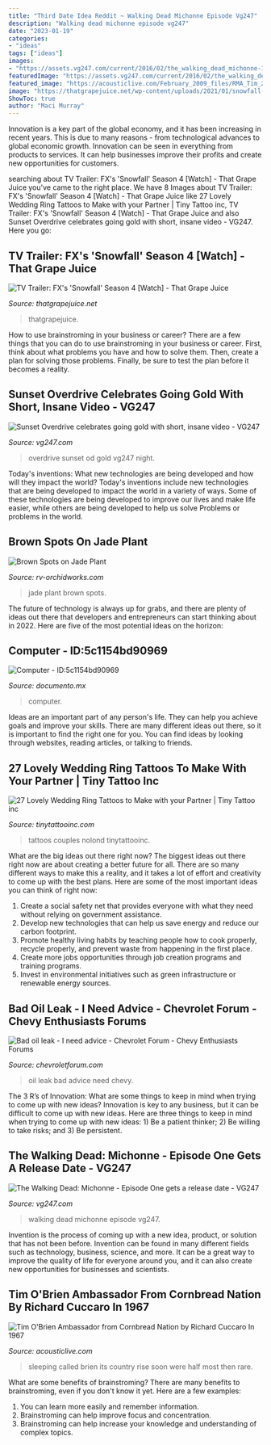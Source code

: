 ```yaml
---
title: "Third Date Idea Reddit ~ Walking Dead Michonne Episode Vg247"
description: "Walking dead michonne episode vg247"
date: "2023-01-19"
categories:
- "ideas"
tags: ["ideas"]
images:
- "https://assets.vg247.com/current/2016/02/the_walking_dead_michonne-10.jpg"
featuredImage: "https://assets.vg247.com/current/2016/02/the_walking_dead_michonne-10.jpg"
featured_image: "https://acousticlive.com/February_2009_files/RMA_Tim_208.gif"
image: "https://thatgrapejuice.net/wp-content/uploads/2021/01/snowfall-trailer-season-4-fx-thatgrapejuice.jpg"
ShowToc: true
author: "Maci Murray"
---
```



Innovation is a key part of the global economy, and it has been increasing in recent years. This is due to many reasons - from technological advances to global economic growth. Innovation can be seen in everything from products to services. It can help businesses improve their profits and create new opportunities for customers.

	

		
searching about TV Trailer: FX&#039;s &#039;Snowfall&#039; Season 4 [Watch] - That Grape Juice you've came to the right place. We have 8 Images about TV Trailer: FX&#039;s &#039;Snowfall&#039; Season 4 [Watch] - That Grape Juice like 27 Lovely Wedding Ring Tattoos to Make with your Partner | Tiny Tattoo inc, TV Trailer: FX&#039;s &#039;Snowfall&#039; Season 4 [Watch] - That Grape Juice and also Sunset Overdrive celebrates going gold with short, insane video - VG247. Here you go:
		
    
## TV Trailer: FX&#039;s &#039;Snowfall&#039; Season 4 [Watch] - That Grape Juice

<img loading=lazy src="https://thatgrapejuice.net/wp-content/uploads/2021/01/snowfall-trailer-season-4-fx-thatgrapejuice.jpg" onerror="this.onerror=null;this.src='https://tse3.mm.bing.net/th?id=OIP.ODxvYcfpnAKMplZx37BqEwHaE8&amp;pid=15.1';" alt="TV Trailer: FX&#039;s &#039;Snowfall&#039; Season 4 [Watch] - That Grape Juice">

_Source: thatgrapejuice.net_

>thatgrapejuice. 

	

How to use brainstroming in your business or career?
There are a few things that you can do to use brainstroming in your business or career. First, think about what problems you have and how to solve them. Then, create a plan for solving those problems. Finally, be sure to test the plan before it becomes a reality.

    
## Sunset Overdrive Celebrates Going Gold With Short, Insane Video - VG247

<img loading=lazy src="https://assets.vg247.com/current/2014/10/sunset_overdrive_cinematic_horror_night_OD.jpg" onerror="this.onerror=null;this.src='https://tse4.mm.bing.net/th?id=OIP.Vjhc0fz2qPCSxSmNvTo9RgHaEK&amp;pid=15.1';" alt="Sunset Overdrive celebrates going gold with short, insane video - VG247">

_Source: vg247.com_

>overdrive sunset od gold vg247 night. 

	

Today's inventions: What new technologies are being developed and how will they impact the world?
Today's inventions include new technologies that are being developed to impact the world in a variety of ways. Some of these technologies are being developed to improve our lives and make life easier, while others are being developed to help us solve Problems or problems in the world.

    
## Brown Spots On Jade Plant

<img loading=lazy src="http://www.rv-orchidworks.com/orchidtalk/imgcache/21621.png" onerror="this.onerror=null;this.src='https://tse1.mm.bing.net/th?id=OIP.-SAtlh0tIdj107XOgU8zKgHaFj&amp;pid=15.1';" alt="Brown Spots on Jade Plant">

_Source: rv-orchidworks.com_

>jade plant brown spots. 

	

The future of technology is always up for grabs, and there are plenty of ideas out there that developers and entrepreneurs can start thinking about in 2022. Here are five of the most potential ideas on the horizon:

    
## Computer - ID:5c1154bd90969

<img loading=lazy src="https://documento.mx/img/detail/5c1154bd90969.jpg" onerror="this.onerror=null;this.src='https://tse3.mm.bing.net/th?id=OIP.ixYyh16kVlx3Vxz9nHjvzAHaJ4&amp;pid=15.1';" alt="Computer - ID:5c1154bd90969">

_Source: documento.mx_

>computer. 

	

Ideas are an important part of any person's life. They can help you achieve goals and improve your skills. There are many different ideas out there, so it is important to find the right one for you. You can find ideas by looking through websites, reading articles, or talking to friends.

    
## 27 Lovely Wedding Ring Tattoos To Make With Your Partner | Tiny Tattoo Inc

<img loading=lazy src="https://tinytattooinc.com/wp-content/uploads/2020/09/sweet-wedding-ring-tattoos-ideas.jpg" onerror="this.onerror=null;this.src='https://tse3.mm.bing.net/th?id=OIP.GHlPgaU6lYl9WvtGpG2hFgHaLH&amp;pid=15.1';" alt="27 Lovely Wedding Ring Tattoos to Make with your Partner | Tiny Tattoo inc">

_Source: tinytattooinc.com_

>tattoos couples nolond tinytattooinc. 

	

What are the big ideas out there right now?
The biggest ideas out there right now are about creating a better future for all. There are so many different ways to make this a reality, and it takes a lot of effort and creativity to come up with the best plans. Here are some of the most important ideas you can think of right now:
1. Create a social safety net that provides everyone with what they need without relying on government assistance.
2. Develop new technologies that can help us save energy and reduce our carbon footprint. 
3. Promote healthy living habits by teaching people how to cook properly, recycle properly, and prevent waste from happening in the first place. 
4. Create more jobs opportunities through job creation programs and training programs. 
5. Invest in environmental initiatives such as green infrastructure or renewable energy sources.

    
## Bad Oil Leak - I Need Advice - Chevrolet Forum - Chevy Enthusiasts Forums

<img loading=lazy src="https://chevroletforum.com/forum/attachments/general-tech-10/17751d1522161826-bad-oil-leak-i-need-advice-20180322_160241.jpg" onerror="this.onerror=null;this.src='https://tse1.mm.bing.net/th?id=OIP.ciJN8X3WT4x2qMpgqyK68QHaEK&amp;pid=15.1';" alt="Bad oil leak - I need advice - Chevrolet Forum - Chevy Enthusiasts Forums">

_Source: chevroletforum.com_

>oil leak bad advice need chevy. 

	

The 3 R’s of Innovation: What are some things to keep in mind when trying to come up with new ideas?
Innovation is key to any business, but it can be difficult to come up with new ideas. Here are three things to keep in mind when trying to come up with new ideas: 1) Be a patient thinker; 2) Be willing to take risks; and 3) Be persistent.

    
## The Walking Dead: Michonne - Episode One Gets A Release Date - VG247

<img loading=lazy src="https://assets.vg247.com/current/2016/02/the_walking_dead_michonne-10.jpg" onerror="this.onerror=null;this.src='https://tse2.mm.bing.net/th?id=OIP.7tJMRyqiAobqsKs8MfpI5QHaEK&amp;pid=15.1';" alt="The Walking Dead: Michonne - Episode One gets a release date - VG247">

_Source: vg247.com_

>walking dead michonne episode vg247. 

	

Invention is the process of coming up with a new idea, product, or solution that has not been before. Invention can be found in many different fields such as technology, business, science, and more. It can be a great way to improve the quality of life for everyone around you, and it can also create new opportunities for businesses and scientists.

    
## Tim O&#039;Brien Ambassador From Cornbread Nation By Richard Cuccaro In 1967

<img loading=lazy src="https://acousticlive.com/February_2009_files/RMA_Tim_208.gif" onerror="this.onerror=null;this.src='https://tse4.mm.bing.net/th?id=OIP.aWgwmAw-J8755HSQyaqxiAAAAA&amp;pid=15.1';" alt="Tim O&#039;Brien Ambassador from Cornbread Nation by Richard Cuccaro In 1967">

_Source: acousticlive.com_

>sleeping called brien its country rise soon were half most then rare. 

	

What are some benefits of brainstroming?
There are many benefits to brainstroming, even if you don't know it yet. Here are a few examples: 
1. You can learn more easily and remember information. 
2. Brainstroming can help improve focus and concentration. 
3. Brainstroming can help increase your knowledge and understanding of complex topics.

